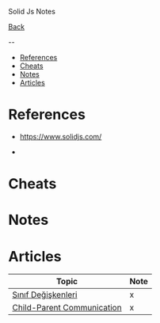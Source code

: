 
Solid Js Notes

[Back](../readme.md)

--

- [References](#references)
- [Cheats](#cheats)
- [Notes](#notes)
- [Articles](#articles)

# References

- https://www.solidjs.com/

-

# Cheats

# Notes

# Articles

Topic | Note
--- | ---
[Sınıf Değişkenleri](./arts/art-sinif-degiskenleri.md) | x
[Child-Parent Communication](./arts/art-child-parent-comm.md) | x

